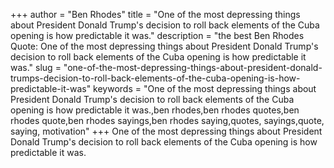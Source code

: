 +++
author = "Ben Rhodes"
title = "One of the most depressing things about President Donald Trump's decision to roll back elements of the Cuba opening is how predictable it was."
description = "the best Ben Rhodes Quote: One of the most depressing things about President Donald Trump's decision to roll back elements of the Cuba opening is how predictable it was."
slug = "one-of-the-most-depressing-things-about-president-donald-trumps-decision-to-roll-back-elements-of-the-cuba-opening-is-how-predictable-it-was"
keywords = "One of the most depressing things about President Donald Trump's decision to roll back elements of the Cuba opening is how predictable it was.,ben rhodes,ben rhodes quotes,ben rhodes quote,ben rhodes sayings,ben rhodes saying,quotes, sayings,quote, saying, motivation"
+++
One of the most depressing things about President Donald Trump's decision to roll back elements of the Cuba opening is how predictable it was.
